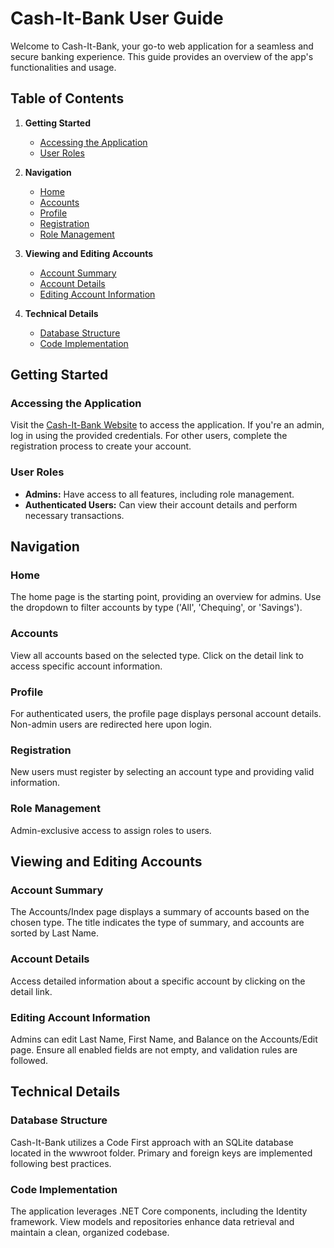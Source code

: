 # Cash-It-Bank User Guide

Welcome to Cash-It-Bank, your go-to web application for a seamless and secure banking experience. This guide provides an overview of the app's functionalities and usage.

## Table of Contents

1. **Getting Started**
   - [Accessing the Application](#accessing-the-application)
   - [User Roles](#user-roles)

2. **Navigation**
   - [Home](#home)
   - [Accounts](#accounts)
   - [Profile](#profile)
   - [Registration](#registration)
   - [Role Management](#role-management)

3. **Viewing and Editing Accounts**
   - [Account Summary](#account-summary)
   - [Account Details](#account-details)
   - [Editing Account Information](#editing-account-information)

4. **Technical Details**
   - [Database Structure](#database-structure)
   - [Code Implementation](#code-implementation)

## Getting Started

### Accessing the Application

Visit the [Cash-It-Bank Website](https://banksystem.azurewebsites.net/) to access the application. If you're an admin, log in using the provided credentials. For other users, complete the registration process to create your account.

### User Roles

- **Admins:** Have access to all features, including role management.
- **Authenticated Users:** Can view their account details and perform necessary transactions.

## Navigation

### Home

The home page is the starting point, providing an overview for admins. Use the dropdown to filter accounts by type ('All', 'Chequing', or 'Savings').

### Accounts

View all accounts based on the selected type. Click on the detail link to access specific account information.

### Profile

For authenticated users, the profile page displays personal account details. Non-admin users are redirected here upon login.

### Registration

New users must register by selecting an account type and providing valid information.

### Role Management

Admin-exclusive access to assign roles to users.

## Viewing and Editing Accounts

### Account Summary

The Accounts/Index page displays a summary of accounts based on the chosen type. The title indicates the type of summary, and accounts are sorted by Last Name.

### Account Details

Access detailed information about a specific account by clicking on the detail link.

### Editing Account Information

Admins can edit Last Name, First Name, and Balance on the Accounts/Edit page. Ensure all enabled fields are not empty, and validation rules are followed.

## Technical Details

### Database Structure

Cash-It-Bank utilizes a Code First approach with an SQLite database located in the wwwroot folder. Primary and foreign keys are implemented following best practices.

### Code Implementation

The application leverages .NET Core components, including the Identity framework. View models and repositories enhance data retrieval and maintain a clean, organized codebase.
